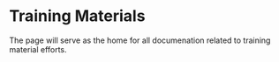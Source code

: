 # Training Materials
The page will serve as the home for all documenation related to training material efforts.
